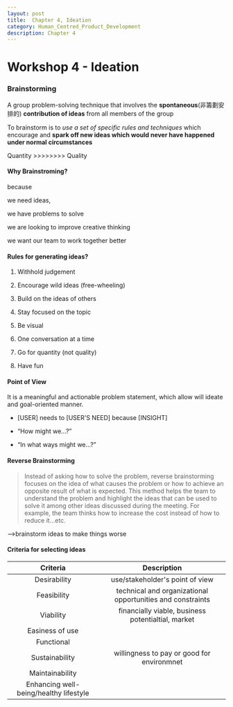 ```yaml
---
layout: post
title:  Chapter 4, Ideation
category: Human_Centred_Product_Development
description: Chapter 4
---
```


# Workshop 4 - Ideation

### Brainstorming

A group problem-solving technique that involves the **spontaneous**(非籌劃安排的)
**contribution of ideas** from all members of the group 

To brainstorm is to *use a set of specific rules and techniques* which encourage and **spark off new ideas which would never have happened under normal circumstances**

Quantity >>>>>>>> Quality 



#### Why Brainstroming?

because

 we need ideas, 

we have problems to solve

we are looking to improve creative thinking

we want our team to work together better



#### Rules for generating ideas?

1. Withhold judgement 
2. Encourage wild ideas (free-wheeling)

3. Build on the ideas of others
4. Stay focused on the topic
5. Be visual 
6. One conversation at a time
7. Go for quantity (not quality)
8. Have fun



#### Point of View

It is a meaningful and actionable problem statement, which allow will ideate and goal-oriented manner.

- [USER]  needs to  [USER'S NEED] because [INSIGHT]

- “How might we…?” 

- “In what ways might we…?”



#### Reverse Brainstorming

> Instead of asking how to solve the problem, reverse brainstorming focuses on the idea of what causes the problem or how to achieve an opposite result of what is expected. This method helps the team to understand the problem and highlight the ideas that can be used to solve it among other ideas discussed during the meeting. For example, the team thinks how to increase the cost instead of how to reduce it…etc.

—>brainstorm ideas to make things worse



#### Criteria for selecting ideas

|                Criteria                |                        Description                         |
| :------------------------------------: | :--------------------------------------------------------: |
|              Desirability              |              use/stakeholder's point of view               |
|              Feasibility               | technical and organizational opportunities and constraints |
|               Viability                |     financially viable, business potentialtial, market     |
|            Easiness of use             |                                                            |
|               Functional               |                                                            |
|             Sustainability             |         willingness to pay or good for environmnet         |
|            Maintainability             |                                                            |
| Enhancing well-being/healthy lifestyle |                                                            |


